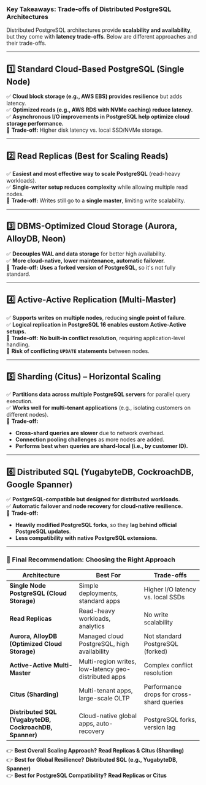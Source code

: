 ### **Key Takeaways: Trade-offs of Distributed PostgreSQL Architectures**  

Distributed PostgreSQL architectures provide **scalability and availability**, but they come with **latency trade-offs**. Below are different approaches and their trade-offs.

---

## **1️⃣ Standard Cloud-Based PostgreSQL (Single Node)**
✅ **Cloud block storage (e.g., AWS EBS) provides resilience** but adds latency.  
✅ **Optimized reads (e.g., AWS RDS with NVMe caching) reduce latency.**  
✅ **Asynchronous I/O improvements in PostgreSQL help optimize cloud storage performance.**  
🔴 **Trade-off:** Higher disk latency vs. local SSD/NVMe storage.  

---

## **2️⃣ Read Replicas (Best for Scaling Reads)**
✅ **Easiest and most effective way to scale PostgreSQL** (read-heavy workloads).  
✅ **Single-writer setup reduces complexity** while allowing multiple read nodes.  
🔴 **Trade-off:** Writes still go to a **single master**, limiting write scalability.  

---

## **3️⃣ DBMS-Optimized Cloud Storage (Aurora, AlloyDB, Neon)**
✅ **Decouples WAL and data storage** for better high availability.  
✅ **More cloud-native, lower maintenance, automatic failover.**  
🔴 **Trade-off:** **Uses a forked version of PostgreSQL**, so it's not fully standard.  

---

## **4️⃣ Active-Active Replication (Multi-Master)**
✅ **Supports writes on multiple nodes**, reducing **single point of failure**.  
✅ **Logical replication in PostgreSQL 16 enables custom Active-Active setups.**  
🔴 **Trade-off:** **No built-in conflict resolution**, requiring application-level handling.  
🔴 **Risk of conflicting `UPDATE` statements** between nodes.  

---

## **5️⃣ Sharding (Citus) – Horizontal Scaling**
✅ **Partitions data across multiple PostgreSQL servers** for parallel query execution.  
✅ **Works well for multi-tenant applications** (e.g., isolating customers on different nodes).  
🔴 **Trade-off:**  
- **Cross-shard queries are slower** due to network overhead.  
- **Connection pooling challenges** as more nodes are added.  
- **Performs best when queries are shard-local (i.e., by customer ID).**  

---

## **6️⃣ Distributed SQL (YugabyteDB, CockroachDB, Google Spanner)**
✅ **PostgreSQL-compatible but designed for distributed workloads.**  
✅ **Automatic failover and node recovery for cloud-native resilience.**  
🔴 **Trade-off:**  
- **Heavily modified PostgreSQL forks**, so they **lag behind official PostgreSQL updates**.  
- **Less compatibility with native PostgreSQL extensions**.  

---

### **🚀 Final Recommendation: Choosing the Right Approach**
| **Architecture** | **Best For** | **Trade-offs** |
|-----------------|-------------|---------------|
| **Single Node PostgreSQL (Cloud Storage)** | Simple deployments, standard apps | Higher I/O latency vs. local SSDs |
| **Read Replicas** | Read-heavy workloads, analytics | No write scalability |
| **Aurora, AlloyDB (Optimized Cloud Storage)** | Managed cloud PostgreSQL, high availability | Not standard PostgreSQL (forked) |
| **Active-Active Multi-Master** | Multi-region writes, low-latency geo-distributed apps | Complex conflict resolution |
| **Citus (Sharding)** | Multi-tenant apps, large-scale OLTP | Performance drops for cross-shard queries |
| **Distributed SQL (YugabyteDB, CockroachDB, Spanner)** | Cloud-native global apps, auto-recovery | PostgreSQL forks, version lag |

👉 **Best Overall Scaling Approach?** **Read Replicas & Citus (Sharding)**  
👉 **Best for Global Resilience?** **Distributed SQL (e.g., YugabyteDB, Spanner)**  
👉 **Best for PostgreSQL Compatibility?** **Read Replicas or Citus**  

